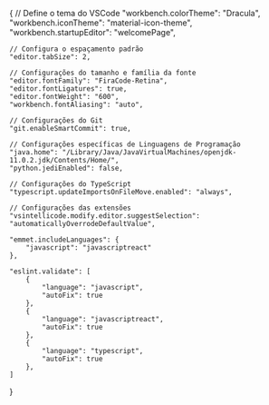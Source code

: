 {
    // Define o tema do VSCode
    "workbench.colorTheme": "Dracula",
    "workbench.iconTheme": "material-icon-theme",
    "workbench.startupEditor": "welcomePage",
    
    // Configura o espaçamento padrão
    "editor.tabSize": 2,

    // Configurações do tamanho e família da fonte
    "editor.fontFamily": "FiraCode-Retina",
    "editor.fontLigatures": true,
    "editor.fontWeight": "600",
    "workbench.fontAliasing": "auto",

    // Configurações do Git
    "git.enableSmartCommit": true,

    // Configurações específicas de Linguagens de Programação
    "java.home": "/Library/Java/JavaVirtualMachines/openjdk-11.0.2.jdk/Contents/Home/",
    "python.jediEnabled": false,

    // Configurações do TypeScript
    "typescript.updateImportsOnFileMove.enabled": "always",

    // Configurações das extensões
    "vsintellicode.modify.editor.suggestSelection": "automaticallyOverrodeDefaultValue",

    "emmet.includeLanguages": {
        "javascript": "javascriptreact"
    },

    "eslint.validate": [
        {
            "language": "javascript",
            "autoFix": true
        },
        {
            "language": "javascriptreact",
            "autoFix": true
        },
        {
            "language": "typescript",
            "autoFix": true
        },
    ]
}
